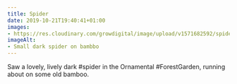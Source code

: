 ```yaml
---
title: Spider
date: 2019-10-21T19:40:41+01:00
images:
- https://res.cloudinary.com/growdigital/image/upload/v1571682592/spider-93B86061.jpg
imageAlt:
- Small dark spider on bambbo
---
```


Saw a lovely, lively dark #spider in the Ornamental #ForestGarden, running about on some old bamboo.
